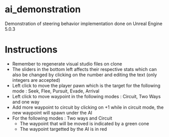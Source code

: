 # ai_demonstration

Demonstration of steering behavior implementation done on Unreal Engine 5.0.3 

# Instructions

- Remember to regenerate visual studio files on clone
- The sliders in the bottom left affects their respective stats which can also be changed by clicking on the number and editing the text (only integers are accepted)
- Left click to move the player pawn which is the target for the following mode : Seek, Flee, Pursuit, Evade, Arrival
- Left click to move waypoint in the following modes : Circuit, Two Ways and one way
- Add more waypoint to circuit by clicking on +1 while in circuit mode, the new waypoint will spawn under the AI
- For the following modes : Two ways and Circuit
  - The waypoint that will be moved is indicated by a green cone
  - The waypoint targetted by the AI is in red
